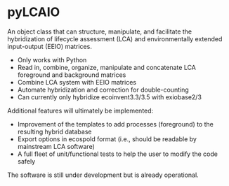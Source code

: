 # pyLCAIO
An object class that can structure, manipulate, and facilitate the hybridization of lifecycle assessment (LCA) and environmentally  extended input-output (EEIO) matrices.

* Only works with Python
* Read in, combine, organize, manipulate and concatenate LCA foreground and background matrices
* Combine LCA system with EEIO matrices
* Automate hybridization and correction for double-counting
* Can currently only hybridize ecoinvent3.3/3.5 with exiobase2/3

Additional features will ultimately be implemented: 
* Improvement of the templates to add processes (foreground) to the resulting hybrid database
* Export options in ecospold format (i.e., should be readable by mainstream LCA software)
* A full fleet of unit/functional tests to help the user to modify the code safely

The software is still under development but is already operational.


